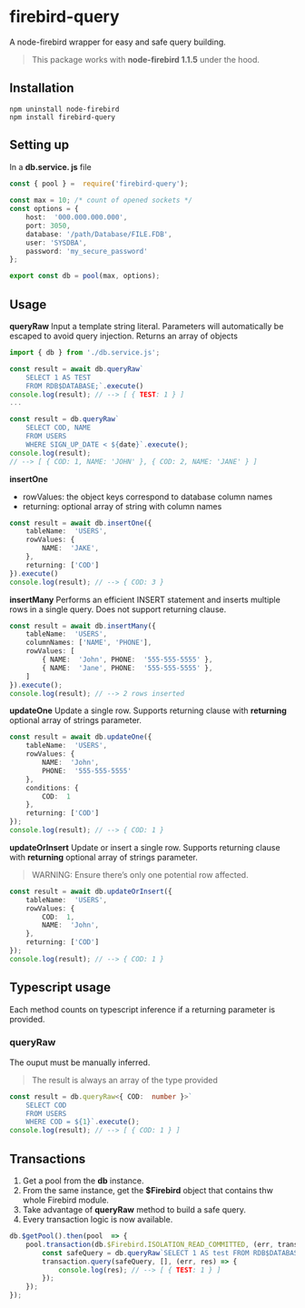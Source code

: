 # firebird-query

A node-firebird wrapper for easy and safe query building.
> This package works with **node-firebird 1.1.5** under the hood.

## Installation

    npm uninstall node-firebird
    npm install firebird-query
   
## Setting up
In a **db.service. js** file
```typescript
const { pool } =  require('firebird-query');
    
const max = 10; /* count of opened sockets */
const options = {
	host:  '000.000.000.000',
	port: 3050,
	database: '/path/Database/FILE.FDB',
	user: 'SYSDBA',
	password: 'my_secure_password'
};

export const db = pool(max, options);
```

## Usage
**queryRaw** 
Input a template string literal. Parameters will automatically be escaped to avoid query injection. 
Returns an array of objects
```typescript
import { db } from './db.service.js';

const result = await db.queryRaw`
	SELECT 1 AS TEST 
	FROM RDB$DATABASE;`.execute()
console.log(result); // --> [ { TEST: 1 } ]
...

const result = db.queryRaw`
	SELECT COD, NAME 
	FROM USERS 
	WHERE SIGN_UP_DATE < ${date}`.execute();
console.log(result); 
// --> [ { COD: 1, NAME: 'JOHN' }, { COD: 2, NAME: 'JANE' } ]
```
**insertOne** 
 - rowValues: the object keys correspond to database column names
 - returning: optional array of string with column names 
```typescript
const result = await db.insertOne({
	tableName:  'USERS',
	rowValues: {
		NAME:  'JAKE',
	},
	returning: ['COD']
}).execute()
console.log(result); // --> { COD: 3 }
```
**insertMany** 
Performs an efficient INSERT statement and inserts multiple rows in a single query. 
Does not support returning clause.
```typescript
const result = await db.insertMany({
	tableName:  'USERS',
	columnNames: ['NAME', 'PHONE'],
	rowValues: [
		{ NAME:  'John', PHONE:  '555-555-5555' },
		{ NAME:  'Jane', PHONE:  '555-555-5555' },
	]
}).execute();
console.log(result); // --> 2 rows inserted
```
**updateOne** 
Update a single row. Supports returning clause with **returning** optional array of strings parameter.
```typescript
const result = await db.updateOne({
	tableName:  'USERS',
	rowValues: {
		NAME:  'John',
		PHONE:  '555-555-5555'
	},
	conditions: {
		COD:  1
	},
	returning: ['COD']
});
console.log(result); // --> { COD: 1 }
```
**updateOrInsert** 
Update or insert a single row. Supports returning clause with **returning** optional array of strings parameter.

> WARNING: Ensure there’s only one potential row affected.

```typescript
const result = await db.updateOrInsert({
	tableName:  'USERS',
	rowValues: {
		COD:  1,
		NAME:  'John',
	},
	returning: ['COD']
});
console.log(result); // --> { COD: 1 }
```

## Typescript usage
Each method counts on typescript inference if a returning parameter is provided.

### queryRaw
The ouput must be manually inferred.

> The result is always an array of the type provided

```typescript
const result = db.queryRaw<{ COD:  number }>`
	SELECT COD 
	FROM USERS 
	WHERE COD = ${1}`.execute();
console.log(result); // --> [ { COD: 1 } ]
```
## Transactions

 1. Get a pool from the **db** instance.
 2. From the same instance, get the **$Firebird** object that contains thw whole Firebird module.
 3. Take advantage of **queryRaw** method to build a safe query.
 4. Every transaction logic is now available.
```typescript
db.$getPool().then(pool  => {
	pool.transaction(db.$Firebird.ISOLATION_READ_COMMITTED, (err, transaction) => {
		const safeQuery = db.queryRaw`SELECT 1 AS test FROM RDB$DATABASE;`.getQuery();
		transaction.query(safeQuery, [], (err, res) => {
			console.log(res); // --> [ { TEST: 1 } ]
		});
	});
});
```